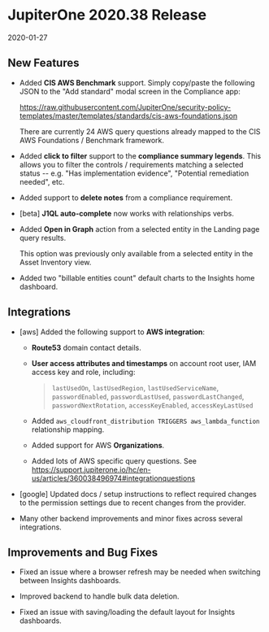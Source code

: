 # JupiterOne 2020.38 Release

2020-01-27

## New Features

- Added **CIS AWS Benchmark** support. Simply copy/paste the following JSON to
  the "Add standard" modal screen in the Compliance app:

  <https://raw.githubusercontent.com/JupiterOne/security-policy-templates/master/templates/standards/cis-aws-foundations.json>

  There are currently 24 AWS query questions already mapped to the CIS AWS
  Foundations / Benchmark framework.

- Added **click to filter** support to the **compliance summary legends**.
  This allows you to filter the controls / requirements matching a selected
  status -- e.g. "Has implementation evidence", "Potential remediation needed",
  etc.

- Added support to **delete notes** from a compliance requirement.

- [beta] **J1QL auto-complete** now works with relationships verbs.

- Added **Open in Graph** action from a selected entity in the Landing page
  query results.
  
  This option was previously only available from a selected entity in the Asset
  Inventory view.

- Added two "billable entities count" default charts to the Insights home
  dashboard.

## Integrations

- [aws] Added the following support to **AWS integration**:

  - **Route53** domain contact details.

  - **User access attributes and timestamps** on account root user, IAM access
    key and role, including:

    > `lastUsedOn`, `lastUsedRegion`, `lastUsedServiceName`,
    > `passwordEnabled`, `passwordLastUsed`, `passwordLastChanged`, `passwordNextRotation`,
    > `accessKeyEnabled`, `accessKeyLastUsed`

  - Added `aws_cloudfront_distribution TRIGGERS aws_lambda_function` relationship
    mapping.
  
  - Added support for AWS **Organizations**.

  - Added lots of AWS specific query questions. See
    <https://support.jupiterone.io/hc/en-us/articles/360038496974#integrationquestions>

- [google] Updated docs / setup instructions to reflect required changes to the
  permission settings due to recent changes from the provider.

- Many other backend improvements and minor fixes across several integrations.

## Improvements and Bug Fixes

- Fixed an issue where a browser refresh may be needed when switching between
  Insights dashboards.

- Improved backend to handle bulk data deletion.

- Fixed an issue with saving/loading the default layout for Insights dashboards.
